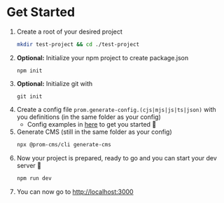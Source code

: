 # Get Started

1. Create a root of your desired project 
    ```bash
    mkdir test-project && cd ./test-project
    ```
2. **Optional:** Initialize your npm project to create package.json
    ```base
    npm init
    ```
3. **Optional:** Initialize git with 
    ```
    git init
    ```
4. Create a config file `prom.generate-config.(cjs|mjs|js|ts|json)` with you definitions (in the same folder as your config)
    - Config examples in [here](./docs/examples/) to get you started 🎉
5. Generate CMS (still in the same folder as your config)
    ```bash
    npx @prom-cms/cli generate-cms
    ```
6. Now your project is prepared, ready to go and you can start your dev server 🎉
    ```bash
    npm run dev
    ```
7. You can now go to [http://localhost:3000](http://localhost:3000)